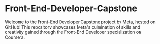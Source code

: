 # Front-End-Developer-Capstone
Welcome to the Front-End Developer Capstone project by Meta, hosted on GitHub! This repository showcases Meta's culmination of skills and creativity gained through the Front-End Developer specialization on Coursera.
